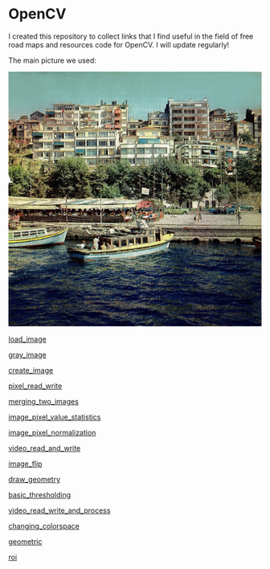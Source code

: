 # OpenCV

I created this repository to collect links that I find useful in the field of free road maps and resources code for OpenCV. I will update regularly!

The main picture we used:

![](img/resim.jpg)

[load_image](./load_image.py)

[gray_image](./gray_image.py)

[create_image](./create_image.py)

[pixel_read_write](./pixel_read_write.py)

[merging_two_images](./merging_two_images.py)

[image_pixel_value_statistics](./image_pixel_value_statistics.py)

[image_pixel_normalization](./image_pixel_normalization.py)

[video_read_and_write](./video_read_and_write.py)

[image_flip](./image_flip.py)

[draw_geometry](./draw_geometry.py)

[basic_thresholding](./basic_thresholding.py)

[video_read_write_and_process](./video_read_write_and_process.py)
  
[changing_colorspace](./changing_colorspace.py)

[geometric](./geometric.py)

[roi](./roi.py)


